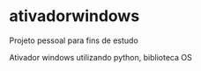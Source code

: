 # ativadorwindows
Projeto pessoal para fins de estudo

Ativador windows utilizando python, biblioteca OS

